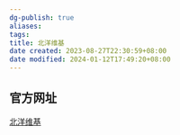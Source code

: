 ```yaml
---
dg-publish: true
aliases: 
tags: 
title: 北洋维基
date created: 2023-08-27T22:30:59+08:00
date modified: 2024-01-12T17:49:20+08:00
---
```

## 官方网址
[北洋维基](https://wiki.tjubot.cn/)